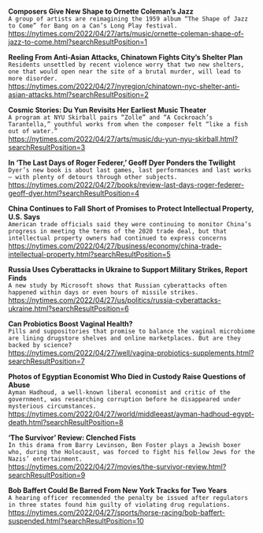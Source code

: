 **Composers Give New Shape to Ornette Coleman’s Jazz**\
`A group of artists are reimagining the 1959 album “The Shape of Jazz to Come” for Bang on a Can’s Long Play festival.`\
https://nytimes.com/2022/04/27/arts/music/ornette-coleman-shape-of-jazz-to-come.html?searchResultPosition=1

**Reeling From Anti-Asian Attacks, Chinatown Fights City’s Shelter Plan**\
`Residents unsettled by recent violence worry that two new shelters, one that would open near the site of a brutal murder, will lead to more disorder.`\
https://nytimes.com/2022/04/27/nyregion/chinatown-nyc-shelter-anti-asian-attacks.html?searchResultPosition=2

**Cosmic Stories: Du Yun Revisits Her Earliest Music Theater**\
`A program at NYU Skirball pairs “Zolle” and “A Cockroach’s Tarantella,” youthful works from when the composer felt “like a fish out of water.”`\
https://nytimes.com/2022/04/27/arts/music/du-yun-nyu-skirball.html?searchResultPosition=3

**In ‘The Last Days of Roger Federer,’ Geoff Dyer Ponders the Twilight**\
`Dyer’s new book is about last games, last performances and last works — with plenty of detours through other subjects.`\
https://nytimes.com/2022/04/27/books/review-last-days-roger-federer-geoff-dyer.html?searchResultPosition=4

**China Continues to Fall Short of Promises to Protect Intellectual Property, U.S. Says**\
`American trade officials said they were continuing to monitor China’s progress in meeting the terms of the 2020 trade deal, but that intellectual property owners had continued to express concerns`\
https://nytimes.com/2022/04/27/business/economy/china-trade-intellectual-property.html?searchResultPosition=5

**Russia Uses Cyberattacks in Ukraine to Support Military Strikes, Report Finds**\
`A new study by Microsoft shows that Russian cyberattacks often happened within days or even hours of missile strikes.`\
https://nytimes.com/2022/04/27/us/politics/russia-cyberattacks-ukraine.html?searchResultPosition=6

**Can Probiotics Boost Vaginal Health?**\
`Pills and suppositories that promise to balance the vaginal microbiome are lining drugstore shelves and online marketplaces. But are they backed by science?`\
https://nytimes.com/2022/04/27/well/vagina-probiotics-supplements.html?searchResultPosition=7

**Photos of Egyptian Economist Who Died in Custody Raise Questions of Abuse**\
`Ayman Hadhoud, a well-known liberal economist and critic of the government, was researching corruption before he disappeared under mysterious circumstances.`\
https://nytimes.com/2022/04/27/world/middleeast/ayman-hadhoud-egypt-death.html?searchResultPosition=8

**‘The Survivor’ Review: Clenched Fists**\
`In this drama from Barry Levinson, Ben Foster plays a Jewish boxer who, during the Holocaust, was forced to fight his fellow Jews for the Nazis’ entertainment.`\
https://nytimes.com/2022/04/27/movies/the-survivor-review.html?searchResultPosition=9

**Bob Baffert Could Be Barred From New York Tracks for Two Years**\
`A hearing officer recommended the penalty be issued after regulators in three states found him guilty of violating drug regulations.`\
https://nytimes.com/2022/04/27/sports/horse-racing/bob-baffert-suspended.html?searchResultPosition=10

